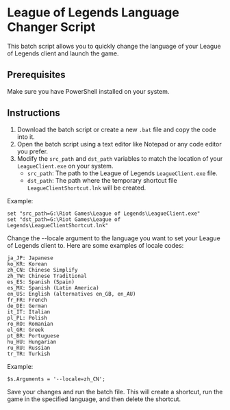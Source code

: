 # League of Legends Language Changer Script

This batch script allows you to quickly change the language of your League of Legends client and launch the game.

## Prerequisites

Make sure you have PowerShell installed on your system.

## Instructions

1. Download the batch script or create a new `.bat` file and copy the code into it.
2. Open the batch script using a text editor like Notepad or any code editor you prefer.
3. Modify the `src_path` and `dst_path` variables to match the location of your `LeagueClient.exe` on your system.
   - `src_path`: The path to the League of Legends `LeagueClient.exe` file.
   - `dst_path`: The path where the temporary shortcut file `LeagueClientShortcut.lnk` will be created.

Example:

```batch
set "src_path=G:\Riot Games\League of Legends\LeagueClient.exe"
set "dst_path=G:\Riot Games\League of Legends\LeagueClientShortcut.lnk"
```

Change the --locale argument to the language you want to set your League of Legends client to.
Here are some examples of locale codes:

```
ja_JP: Japanese
ko_KR: Korean
zh_CN: Chinese Simplify
zh_TW: Chinese Traditional
es_ES: Spanish (Spain)
es_MX: Spanish (Latin America)
en_US: English (alternatives en_GB, en_AU)
fr_FR: French
de_DE: German
it_IT: Italian
pl_PL: Polish
ro_RO: Romanian
el_GR: Greek
pt_BR: Portuguese
hu_HU: Hungarian
ru_RU: Russian
tr_TR: Turkish
```

Example:

```batch
$s.Arguments = '--locale=zh_CN';
```

Save your changes and run the batch file.
This will create a shortcut, run the game in the specified language, and then delete the shortcut.



